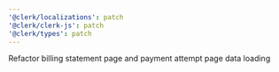 ```yaml
---
'@clerk/localizations': patch
'@clerk/clerk-js': patch
'@clerk/types': patch
---
```


Refactor billing statement page and payment attempt page data loading
